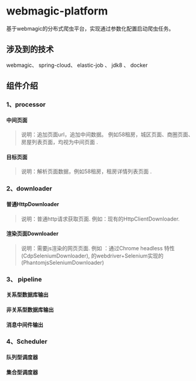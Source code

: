 # webmagic-platform
基于webmagic的分布式爬虫平台，实现通过参数化配置启动爬虫任务。

## 涉及到的技术
 webmagic、 spring-cloud、 elastic-job 、 jdk8 、 docker 

## 组件介绍 

### 1、processor 

#### 中间页面

  >  说明：追加页面url，追加中间数据。
  >  例如58租房，城区页面、商圈页面、房屋列表页面，均视为中间页面 .
  
#### 目标页面 

  >  说明：解析页面数据，例如58租房，租房详情列表页面 .
  
### 2、downloader

#### 普通HttpDownloader

> 说明：普通http请求获取页面.
> 例如：现有的HttpClientDownloader.

#### 渲染页面Downloader

> 说明：需要js渲染的网页页面.
> 例如 ：通过Chrome headless 特性(CdpSeleniumDownloader),
> 的webdriver+Selenium实现的(PhantomjsSeleniumDownloader)

### 3、 pipeline

#### 关系型数据库输出

#### 非关系型数据库输出

#### 消息中间件输出

### 4、Scheduler

#### 队列型调度器

#### 集合型调度器
